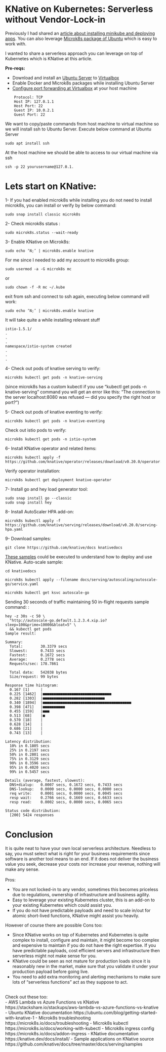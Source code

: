 # KNative on Kubernetes: Serverless without Vendor-Lock-in

Previously I had shared an [article about installing minikube and deploying apps](https://cambazm.medium.com/kubernetes-from-install-to-deploy-minikube-3007f0c1d616). You can also leverage [Microk8s package of Ubuntu](https://ubuntu.com/tutorials/install-a-local-kubernetes-with-microk8s#1-overview) which is easy to work with.

I wanted to share a serverless approach you can leverage on top of Kubernetes which is KNative at this article.

<b>Pre-reqs:</b>
- Download and install an [Ubuntu Server](https://ubuntu.com/download/server) to [Virtualbox](https://www.virtualbox.org/)
- Enable Docker and Microk8s packages while installing Ubuntu Server
- [Configure port forwarding at Virtualbox](https://unix.stackexchange.com/questions/145997/trying-to-ssh-to-local-vm-ubuntu-with-putty/146028#146028) at your host machine
``` 
    Protocol: TCP
    Host IP: 127.0.1.1
    Host Port: 22
    Guest IP: 10.0.2.1
    Guest Port: 22
```
We want to copy/paste commands from host machine to virtual machine so we will install ssh to Ubuntu Server. Execute below command at Ubuntu Server
``` 
sudo apt install ssh
``` 
At the host machine we should be able to access to our virtual machine via ssh

``` 
ssh -p 22 yourusername@127.0.1.
``` 

# Lets start on KNative:

1- If you had enabled microk8s while installing you do not need to install microk8s, you can install or verify by below command:<br />

```
sudo snap install classic microk8s
```
2- Check microk8s status :<br />

```
sudo microk8s.status --wait-ready
```
3- Enable KNative on Microk8s:<br />

```
sudo echo ‘N;’ | microk8s.enable knative
```
For me since I needed to add my account to microk8s group:<br />

```
sudo usermod -a -G microk8s mc
```

or
<br />
```
sudo chown -f -R mc ~/.kube
```
exit from ssh and connect to ssh again, executing below command will work:<br />

```
sudo echo ‘N;’ | microk8s.enable knative
```
It will take quite a while installing relevant stuff<br />

```
istio-1.5.1/
. 
.
.
namespace/istio-system created
.
.
.
```
4- Check out pods of knative serving to verify:<br />

```
microk8s kubectl get pods -n knative-serving
```
(since microk8s has a custom kubectl if you use “kubectl get pods -n knative-serving” command you will get an error like this: “The connection to the server localhost:8080 was refused — did you specify the right host or port?”)

5- Check out pods of knative eventing to verify:<br />

```
microk8s kubectl get pods -n knative-eventing
```
Check out istio pods to verify:<br />

```
microk8s kubectl get pods -n istio-system
```
6- Install KNative operator and related items:<br />

```
microk8s kubectl apply -f https://github.com/knative/operator/releases/download/v0.20.0/operator.yaml
```
Verify operator installation:<br /> 

```
microk8s kubectl get deployment knative-operator
```
7- Install go and hey load generator tool:<br />

```
sudo snap install go --classic
sudo snap install hey
```
8- Install AutoScaler HPA add-on:<br />

```
microk8s kubectl apply -f https://github.com/knative/serving/releases/download/v0.20.0/serving-hpa.yaml
```
9- Download samples:<br />

```
git clone https://github.com/knative/docs knativedocs
```
[These samples](https://github.com/knative/docs/tree/master/docs/serving/samples) could be executed to understand how to deploy and use KNative. Auto-scale sample:<br />

```
cd knativedocs

microk8s kubectl apply --filename docs/serving/autoscaling/autoscale-go/service.yaml

microk8s kubectl get ksvc autoscale-go
```
Sending 30 seconds of traffic maintaining 50 in-flight requests sample command: :<br />

```
hey -z 30s -c 50 \
  "http://autoscale-go.default.1.2.3.4.xip.io?sleep=100&prime=10000&bloat=5" \
  && kubectl get pods
Sample result:

Summary:
  Total:        30.3379 secs
  Slowest:      0.7433 secs
  Fastest:      0.1672 secs
  Average:      0.2778 secs
  Requests/sec: 178.7861

  Total data:   542038 bytes
  Size/request: 99 bytes

Response time histogram:
  0.167 [1]     |
  0.225 [1462]  |■■■■■■■■■■■■■■■■■■■■■■■■■■■■■■■
  0.282 [1303]  |■■■■■■■■■■■■■■■■■■■■■■■■■■■■
  0.340 [1894]  |■■■■■■■■■■■■■■■■■■■■■■■■■■■■■■■■■■■■■■■■
  0.398 [471]   |■■■■■■■■■■
  0.455 [159]   |■■■
  0.513 [68]    |■
  0.570 [18]    |
  0.628 [14]    |
  0.686 [21]    |
  0.743 [13]    |

Latency distribution:
  10% in 0.1805 secs
  25% in 0.2197 secs
  50% in 0.2801 secs
  75% in 0.3129 secs
  90% in 0.3596 secs
  95% in 0.4020 secs
  99% in 0.5457 secs

Details (average, fastest, slowest):
  DNS+dialup:   0.0007 secs, 0.1672 secs, 0.7433 secs
  DNS-lookup:   0.0000 secs, 0.0000 secs, 0.0000 secs
  req write:    0.0001 secs, 0.0000 secs, 0.0045 secs
  resp wait:    0.2766 secs, 0.1669 secs, 0.6633 secs
  resp read:    0.0002 secs, 0.0000 secs, 0.0065 secs

Status code distribution:
  [200] 5424 responses
  ```
  
# Conclusion
It is quite neat to have your own local serverless architecture. Needless to say, you must select what is right for your business requirements since software is another tool means to an end. If it does not deliver the business value you seek, decrease your costs nor increase your revenue, nothing will make any sense.
<br />
<br />
Pros: 

- You are not locked-in to any vendor, sometimes this becomes priceless due to regulations, ownership of infrastructure and business agility.
- Easy to leverage your existing Kubernetes cluster, this is an add-on to your existing Kubernetes which could assist you.
- If you do not have predictable payloads and need to scale in/out for atomic short-lived functions, KNative might assist you heavily.

However of course there are possible Cons too: 

- Since KNative works on top of Kubernetes and Kubernetes is quite complex to install, configure and maintain, it might become too complex and expensive to maintain if you do not have the right expertise. 
If you have predictable payloads, cost efficient servers and infrastructure then serverless might not make sense for you.
- KNative could be seen as not mature for production loads since it is reasonably new in the market, make sure that you validate it under your production payload before going live.
- You need to add extra monitoring and alerting mechanisms to make sure lots of “serverless functions” act as they suppose to act.
<br />
Check out these too: 
<br />
- AWS Lambda vs Azure Functions vs KNative https://stackshare.io/stackups/aws-lambda-vs-azure-functions-vs-knative
- Ubuntu KNative documentation https://ubuntu.com/blog/getting-started-with-knative-1 
- Microk8s troubleshooting https://microk8s.io/docs/troubleshooting 
- Microk8s kubectl https://microk8s.io/docs/working-with-kubectl 
- Microk8s ingress config https://microk8s.io/docs/addon-ingress
- KNative documentation https://knative.dev/docs/install/ 
- Sample applications on KNative source https://github.com/knative/docs/tree/master/docs/serving/samples
